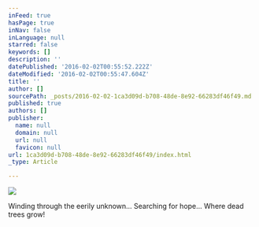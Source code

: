 ```yaml
---
inFeed: true
hasPage: true
inNav: false
inLanguage: null
starred: false
keywords: []
description: ''
datePublished: '2016-02-02T00:55:52.222Z'
dateModified: '2016-02-02T00:55:47.604Z'
title: ''
author: []
sourcePath: _posts/2016-02-02-1ca3d09d-b708-48de-8e92-66283df46f49.md
published: true
authors: []
publisher:
  name: null
  domain: null
  url: null
  favicon: null
url: 1ca3d09d-b708-48de-8e92-66283df46f49/index.html
_type: Article

---
```

![](https://the-grid-user-content.s3-us-west-2.amazonaws.com/e33376cd-0961-47f3-aa44-f7f120c08983.jpg)

Winding through the eerily unknown... Searching for hope... Where dead trees grow!